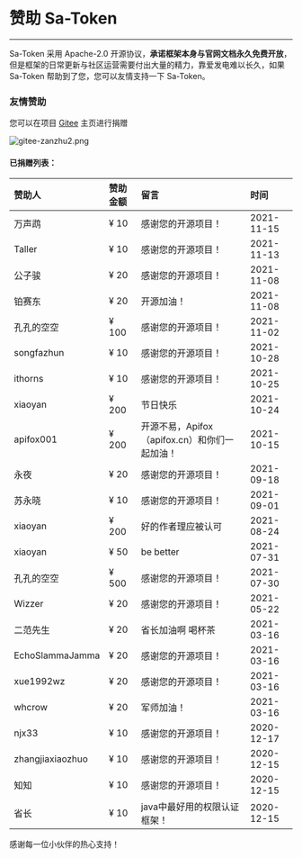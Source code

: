# 赞助 Sa-Token

--- 

Sa-Token 采用 Apache-2.0 开源协议，**承诺框架本身与官网文档永久免费开放**，
但是框架的日常更新与社区运营需要付出大量的精力，靠爱发电难以长久，如果 Sa-Token 帮助到了您，您可以友情支持一下 Sa-Token。


### 友情赞助

您可以在项目 [Gitee](https://gitee.com/dromara/sa-token) 主页进行捐赠

![gitee-zanzhu2.png](https://oss.dev33.cn/sa-token/doc/gitee-zanzhu2.png)


#### 已捐赠列表：

<p class="zanzhu-pre"></p>

| 赞助人				| 赞助金额		| 留言										| 时间			|
| :--------			| :--------		| :--------									| :--------		|
| 万声鹉				| ¥ 10			| 感谢您的开源项目！							| 2021-11-15	|
| Taller			| ¥ 10			| 感谢您的开源项目！							| 2021-11-13	|
| 公子骏				| ¥ 20			| 感谢您的开源项目！							| 2021-11-08	|
| 铂赛东				| ¥ 20			| 开源加油！									| 2021-11-08	|
| 孔孔的空空			| ¥ 100			| 感谢您的开源项目！							| 2021-11-02	|
| songfazhun		| ¥ 10			| 感谢您的开源项目！							| 2021-10-28	|
| ithorns			| ¥ 10			| 感谢您的开源项目！							| 2021-10-25	|
| xiaoyan			| ¥ 200			| 节日快乐									| 2021-10-24	|
| apifox001			| ¥ 200			| 开源不易，Apifox（apifox.cn）和你们一起加油！	| 2021-10-15	|
| 永夜				| ¥ 20			| 感谢您的开源项目！							| 2021-09-18 	|
| 苏永晓				| ¥ 10			| 感谢您的开源项目！							| 2021-09-01 	|
| xiaoyan			| ¥ 200			| 好的作者理应被认可							| 2021-08-24 	|
| xiaoyan			| ¥ 50			| be better									| 2021-07-31 	|
| 孔孔的空空			| ¥ 500			| 感谢您的开源项目！							| 2021-07-30 	|
| Wizzer			| ¥ 20			| 感谢您的开源项目！							| 2021-05-22 	|
| 二范先生			| ¥ 20			| 省长加油啊 喝杯茶							| 2021-03-16 	|
| EchoSlammaJamma	| ¥ 20			| 感谢您的开源项目！							| 2021-03-16 	|
| xue1992wz			| ¥ 20			| 感谢您的开源项目！							| 2021-03-16 	|
| whcrow			| ¥ 20			| 军师加油！									| 2021-03-16 	|
| njx33				| ¥ 10			| 感谢您的开源项目！							| 2020-12-17 	|
| zhangjiaxiaozhuo	| ¥ 10			| 感谢您的开源项目！							| 2020-12-15 	|
| 知知				| ¥ 10			| 感谢您的开源项目！							| 2020-12-15 	|
| 省长				| ¥ 10			| java中最好用的权限认证框架！					| 2020-12-15 	|

感谢每一位小伙伴的热心支持！




